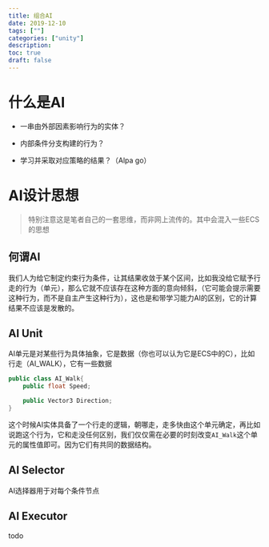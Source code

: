 ```yaml
---
title: 组合AI
date: 2019-12-10
tags: [""]
categories: ["unity"]
description: 
toc: true
draft: false
---
```




#  什么是AI

+ 一串由外部因素影响行为的实体？

+ 内部条件分支构建的行为？

+ 学习并采取对应策略的结果？（Alpa go）


# AI设计思想

> 特别注意这是笔者自己的一套思维，而非网上流传的。其中会混入一些ECS的思想

## 何谓AI

我们人为给它制定约束行为条件，让其结果收敛于某个区间，比如我没给它赋予行走的行为（单元），那么它就不应该存在这种方面的意向倾斜，（它可能会提示需要这种行为，而不是自主产生这种行为），这也是和带学习能力AI的区别，它的计算结果不应该是发散的。

## AI Unit

AI单元是对某些行为具体抽象，它是数据（你也可以认为它是ECS中的C），比如行走（AI_WALK），它有一些数据
```csharp
public class AI_Walk{
    public float Speed;

    public Vector3 Direction;
}
```

这个时候AI实体具备了一个行走的逻辑，朝哪走，走多快由这个单元确定，再比如说跑这个行为，它和走没任何区别，我们仅仅需在必要的时刻改变`AI_Walk`这个单元的属性值即可。因为它们有共同的数据结构。


## AI Selector

AI选择器用于对每个条件节点


## AI Executor


todo